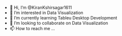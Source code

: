 - 👋 Hi, I’m @KiranKshirsagar1611
- 👀 I’m interested in Data Visualization
- 🌱 I’m currently learning Tableu Desktop Development
- 💞️ I’m looking to collaborate on Data Visualization
- 📫 How to reach me ...

<!---
KiranKshirsagar1611/KiranKshirsagar1611 is a ✨ special ✨ repository because its `README.md` (this file) appears on your GitHub profile.
You can click the Preview link to take a look at your changes.
--->
